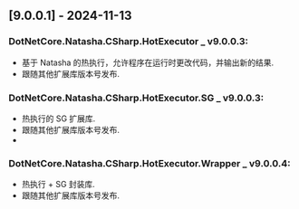 <!--
This project adheres to [Semantic Versioning](https://semver.org).
Note: In this file, do not use the hard wrap in the middle of a sentence for compatibility with GitHub comment style markdown rendering.

发布日志节点案例格式如下(支持多版本发布):


Example:

## [9.0.0.0] - 2024-11-13 

### DotNetCore.Natasha.CSharp.Compiler _ v9.0.0.1:
- 增加私有操作系列 API.
- 升级 Roslyn 依赖.
- 优化异常报告，增加 GetException API 以便在编译周期外获取异常.
- 增加复用系列 API.
- 增加重复编译时文件命名策略.
- 优化 API 注释.
- "Domain" 系列 API 重命名为 "LoadContext".
- 优化 编译级别 API, 使用编译级别是更容易看懂.
- 增加链式初始化器.

### DotNetCore.Natasha.CSharp.Template.Core _ v9.0.0.1:
- 跟随 Compiler 升级依赖.

### DotNetCore.Natasha.CSharp.Extension.Codecov _ v9.0.0.1:
- 跟随 Compiler 升级依赖.

### DotNetCore.Natasha.CSharp.Extension.Ambiguity _ v9.0.0.1:
- 跟随 Compiler 升级依赖.

### DotNetCore.Natasha.CSharp.Extension.MethodCreator _ v9.0.0.1:
- 发布 便捷动态方法编译模板.
- 跟随其他扩展库版本号发布.

### DotNetCore.Natasha.CSharp.Extension.CompileDirector _ v9.0.0.1:
- 编译导演，每次编译学习并保留有用的 using code.
- 跟随其他扩展库版本号发布.

### DotNetCore.Natasha.CSharp.Compiler.Domain _ v9.0.0.1:
- 跟随其他扩展库版本号发布.

### DotNetCore.Natasha.Domain _ v9.0.0.1:
- 跟随其他扩展库版本号发布.

### DotNetCore.Natasha.DynamicLoad.Base _ v9.0.0.1:
- 跟随其他扩展库版本号发布.

### DotNetCore.Natasha.CSharp.HotExecutor _ v9.0.0.1:
- 基于 Natasha 的热执行，允许程序在运行时更改代码，并输出新的结果.
- 跟随其他扩展库版本号发布.

### DotNetCore.Natasha.CSharp.HotExecutor.SG _ v9.0.0.1:
- 热执行的 SG 扩展库.
- 跟随其他扩展库版本号发布.
-->

## [9.0.0.1] - 2024-11-13 

### DotNetCore.Natasha.CSharp.HotExecutor _ v9.0.0.3:
- 基于 Natasha 的热执行，允许程序在运行时更改代码，并输出新的结果.
- 跟随其他扩展库版本号发布.

### DotNetCore.Natasha.CSharp.HotExecutor.SG _ v9.0.0.3:
- 热执行的 SG 扩展库.
- 跟随其他扩展库版本号发布.
- 
### DotNetCore.Natasha.CSharp.HotExecutor.Wrapper _ v9.0.0.4:
- 热执行 + SG 封装库.
- 跟随其他扩展库版本号发布.





